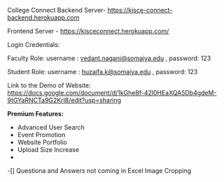 College Connect
Backend Server- https://kjsce-connect-backend.herokuapp.com

Frontend Server - https://kjsceconnect.herokuapp.com/

Login Credentials:

Faculty Role: username : vedant.nagani@somaiya.edu , password: 123

Student Role: username : huzaifa.k@somaiya.edu , password: 123

Link to the Demo of Website: https://docs.google.com/document/d/1kGhe8f-42l0HEaXQA5Db4gdeM-9tGYaRNCTa9G2Krl8/edit?usp=sharing

<b>Premium Features:</b>
<ul>
    <li>Advanced User Search</li>
    <li>Event Promotion</li>
    <li>Website Portfolio</li>
    <li>Upload Size Increase</li>
    <li></li>

</ul>

<!-- Bugs -->
-[]
Questiona and Answers not coming in Excel
Image Cropping